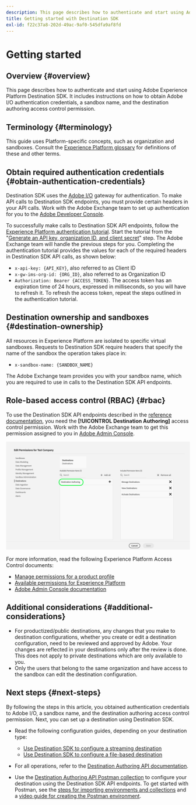 ```yaml
---
description: This page describes how to authenticate and start using Adobe Experience Platform Destination SDK. It includes instructions on how to obtain Adobe I/O authentication credentials, a sandbox name, and the destination authoring access control permission.
title: Getting started with Destination SDK
exl-id: f22c37a8-202d-49ac-9af0-545dfa9af8fd
---
```

# Getting started 

## Overview {#overview}

This page describes how to authenticate and start using Adobe Experience Platform Destination SDK. It includes instructions on how to obtain Adobe I/O authentication credentials, a sandbox name, and the destination authoring access control permission.

## Terminology {#terminology}

This guide uses Platform-specific concepts, such as organization and sandboxes. Consult the [Experience Platform glossary](https://experienceleague.adobe.com/docs/experience-platform/landing/glossary.html) for definitions of these and other terms.

## Obtain required authentication credentials {#obtain-authentication-credentials}

Destination SDK uses the [Adobe I/O](https://www.adobe.io/) gateway for authentication. To make API calls to Destination SDK endpoints, you must provide certain headers in your API calls. Work with the Adobe Exchange team to set up authentication for you to the [Adobe Developer Console](https://developer.adobe.com/console).

To successfully make calls to Destination SDK API endpoints, follow the [Experience Platform authentication tutorial](https://experienceleague.adobe.com/docs/experience-platform/landing/platform-apis/api-authentication.html). Start the tutorial from the "[Generate an API key, organization ID, and client secret](https://experienceleague.adobe.com/docs/experience-platform/landing/platform-apis/api-authentication.html#api-ims-secret)" step. The Adobe Exchange team will handle the previous steps for you. Completing the authentication tutorial provides the values for each of the required headers in Destination SDK API calls, as shown below:

* `x-api-key: {API_KEY}`, also referred to as Client ID
* `x-gw-ims-org-id: {ORG_ID}`, also referred to as Organization ID
* `Authorization: Bearer {ACCESS_TOKEN}`. The access token has an expiration time of 24 hours, expressed in milliseconds, so you will have to refresh it. To refresh the access token, repeat the steps outlined in the authentication tutorial.

<!--

### Obtain `Authorization: Bearer {ACCESS_TOKEN}`

To obtain the `{ACCESS_TOKEN}`, you must generate a JWT token and exchange it for the access token. Follow the steps below:

1. Follow the instructions in the [Generate JWT section](https://www.adobe.io/apis/experienceplatform/console/docs.html#!AdobeDocs/adobeio-console/master/credentials.md) in the credentials guide.
2. Follow the instructions in [Step 3: try it](https://www.adobe.io/authentication/auth-methods.html#!AdobeDocs/adobeio-auth/master/AuthenticationOverview/ServiceAccountIntegration.md) in the Service account connection guide.

You now have the required authentication headers `x-api-key: {API_KEY}`, `x-gw-ims-org-id: {ORG_ID}`, and `Authorization: Bearer {ACCESS_TOKEN}`.

>[!NOTE]
>
>The access token has an expiration time of 24 hours, expressed in milliseconds, so you will have to refresh it. To refresh the access token, repeat the steps outlined in this section.

-->

## Destination ownership and sandboxes {#destination-ownership}

All resources in Experience Platform are isolated to specific virtual sandboxes. Requests to Destination SDK require headers that specify the name of the sandbox the operation takes place in:

* `x-sandbox-name: {SANDBOX_NAME}`

The Adobe Exchange team provides you with your sandbox name, which you are required to use in calls to the Destination SDK API endpoints.

## Role-based access control (RBAC) {#rbac}

To use the Destination SDK API endpoints described in the [reference documentation](functionality/configuration-options.md), you need the **[!UICONTROL Destination Authoring]** access control permission. Work with the Adobe Exchange team to get this permission assigned to you in [Adobe Admin Console](https://adminconsole.adobe.com/). 

![Destination Authoring permission](./assets/destination-authoring-permission.png)

For more information, read the following Experience Platform Access Control documents:

* [Manage permissions for a product profile](/help/access-control/ui/permissions.md)
* [Available permissions for Experience Platform](/help/access-control/home.md#permissions)
* [Adobe Admin Console documentation](https://helpx.adobe.com/enterprise/using/admin-console.html)

## Additional considerations {#additional-considerations}

* For productized/public destinations, any changes that you make to destination configurations, whether you create or edit a destination configuration, need to be reviewed and approved by Adobe. Your changes are reflected in your destinations only after the review is done. This does not apply to private destinations which are only available to you.
* Only the users that belong to the same organization and have access to the sandbox can edit the destination configuration.

## Next steps {#next-steps}

By following the steps in this article, you obtained authentication credentials to Adobe I/O, a sandbox name, and the destination authoring access control permission. Next, you can set up a destination using Destination SDK.

* Read the following configuration guides, depending on your destination type:

  * [Use Destination SDK to configure a streaming destination](guides/configure-destination-instructions.md)
  * [Use Destination SDK to configure a file-based destination](guides/configure-file-based-destination-instructions.md)

* For all operations, refer to the [Destination Authoring API documentation](https://www.adobe.io/experience-platform-apis/references/destination-authoring/).
* Use the [Destination Authoring API Postman collection](https://github.com/adobe/experience-platform-postman-samples/blob/master/apis/experience-platform/Destination%20Authoring%20API.postman_collection.json) to configure your destination using the Destination SDK API endpoints. To get started with Postman, see the [steps for importing environments and collections](https://learning.postman.com/docs/getting-started/importing-and-exporting-data/) and a [video guide for creating the Postman environment](https://video.tv.adobe.com/v/28832).
